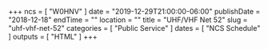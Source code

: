 +++
ncs = [ "W0HNV" ]
date = "2019-12-29T21:00:00-06:00"
publishDate = "2018-12-18"
endTime = ""
location = ""
title = "UHF/VHF Net 52"
slug = "uhf-vhf-net-52"
categories = [ "Public Service" ]
dates = [ "NCS Schedule" ]
outputs = [ "HTML" ]
+++
